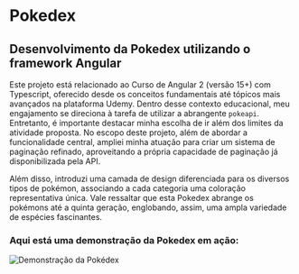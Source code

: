 # Pokedex

## Desenvolvimento da Pokedex utilizando o framework Angular

Este projeto está relacionado ao Curso de Angular 2 (versão 15+) com Typescript, oferecido desde os conceitos fundamentais até tópicos mais avançados na plataforma Udemy. Dentro desse contexto educacional, meu engajamento se direciona à tarefa de utilizar a abrangente `pokeapi`. Entretanto, é importante destacar minha escolha de ir além dos limites da atividade proposta. No escopo deste projeto, além de abordar a funcionalidade central, ampliei minha atuação para criar um sistema de paginação refinado, aproveitando a própria capacidade de paginação já disponibilizada pela API.

Além disso, introduzi uma camada de design diferenciada para os diversos tipos de pokémon, associando a cada categoria uma coloração representativa única. Vale ressaltar que esta Pokedex abrange os pokémons até a quinta geração, englobando, assim, uma ampla variedade de espécies fascinantes.

### Aqui está uma demonstração da Pokedex em ação:

<img src="src/assets/gif/pokedex.gif" alt="Demonstração da Pokédex" style="max-width: 100%; height: auto;">






